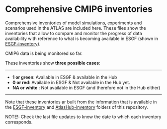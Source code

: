 # Comprehensive CMIP6 inventories

Comprehensive inventories of model simulations, experiments and scenarios used in the ATLAS are included here. These files show the inventories that allow to compare and monitor the progress of data availability with reference to what is becoming available in ESGF (shown in [ESGF-inventory](https://github.com/SantanderMetGroup/ATLAS/tree/devel/ESGF-inventory)).

CMIP6 data is being monitored so far. 

These inventories show **three possible cases**:

---
* **1 or green**: Available in ESGF & available in the Hub 
* **0 or red**: Available in ESGF & Not available in the Hub yet.
* **NA or white** : Not available in ESGF (and therefore not in the Hub either)
---

Note that these inventories ar built from the information that is available in the [ESGF-inventory](https://github.com/SantanderMetGroup/ATLAS/tree/devel/ESGF-inventory) and [AtlasHub-inventory](https://github.com/SantanderMetGroup/ATLAS/tree/devel/AtlasHub-inventory) folders of this repository. 

NOTE!: Check the last file updates to know the date to which each inventory corresponds.
